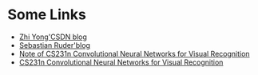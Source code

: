 # Some Links

* [Zhi Yong'CSDN blog](http://blog.csdn.net/google19890102/article/details/69942970)
* [Sebastian Ruder'blog](http://ruder.io/optimizing-gradient-descent/index.html)
* [Note of CS231n Convolutional Neural Networks for Visual Recognition](http://cs231n.github.io/optimization-1/)
* [CS231n Convolutional Neural Networks for Visual Recognition](http://cs231n.github.io/)